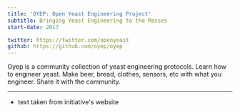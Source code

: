 ```yaml
---
title: 'OYEP: Open Yeast Engineering Project'
subtitle: Bringing Yeast Engineering to the Masses
start-date: 2017

twitter: https://twitter.com/openyeast
github: https://github.com/oyep/oyep
---
```

Oyep is a community collection of yeast engineering protocols. Learn how to engineer yeast. Make beer, bread, clothes, sensors, etc with what you engineer. Share it with the community.

---
* text taken from initiative's website

